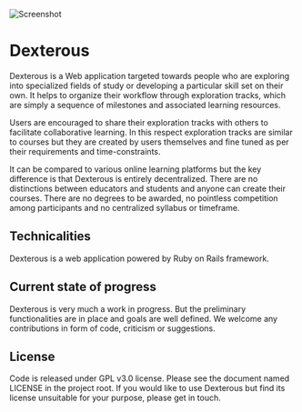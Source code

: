 ![Screenshot](http://i.imgur.com/qUwNIyL.png)

# Dexterous

Dexterous is a Web application targeted towards people who are exploring
into specialized fields of study or developing a particular skill set on
their own. It helps to organize their workflow through exploration tracks,
which are simply a sequence of milestones and associated learning resources.

Users are encouraged to share their exploration tracks with others to
facilitate collaborative learning. In this respect exploration tracks are
similar to courses but they are created by users themselves and fine tuned
as per their requirements and time-constraints.

It can be compared to various online learning platforms but the key difference
is that Dexterous is entirely decentralized. There are no distinctions
between educators and students and anyone can create their courses. There are
no degrees to be awarded, no pointless competition among participants and
no centralized syllabus or timeframe.

## Technicalities

Dexterous is a web application powered by Ruby on Rails framework.

## Current state of progress

Dexterous is very much a work in progress. But the preliminary functionalities
are in place and goals are well defined. We welcome any contributions in form
of code, criticism or suggestions.

## License

Code is released under GPL v3.0 license. Please see the document named LICENSE
in the project root. If you would like to use Dexterous but find its license
unsuitable for your purpose, please get in touch.
